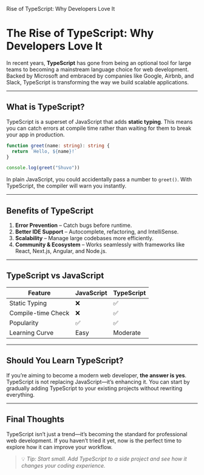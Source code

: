 Rise of TypeScript: Why Developers Love It

# The Rise of TypeScript: Why Developers Love It

In recent years, **TypeScript** has gone from being an optional tool for large teams to becoming a mainstream language choice for web development. Backed by Microsoft and embraced by companies like Google, Airbnb, and Slack, TypeScript is transforming the way we build scalable applications.

---

## What is TypeScript?

TypeScript is a superset of JavaScript that adds **static typing**. This means you can catch errors at compile time rather than waiting for them to break your app in production.

```ts
function greet(name: string): string {
  return `Hello, ${name}!`
}

console.log(greet("Shuvo"))
```

In plain JavaScript, you could accidentally pass a number to `greet()`. With TypeScript, the compiler will warn you instantly.

---

## Benefits of TypeScript

1. **Error Prevention** – Catch bugs before runtime.
2. **Better IDE Support** – Autocomplete, refactoring, and IntelliSense.
3. **Scalability** – Manage large codebases more efficiently.
4. **Community & Ecosystem** – Works seamlessly with frameworks like React, Next.js, Angular, and Node.js.

---

## TypeScript vs JavaScript

| Feature            | JavaScript | TypeScript |
| ------------------ | ---------- | ---------- |
| Static Typing      | ❌          | ✅          |
| Compile-time Check | ❌          | ✅          |
| Popularity         | ✅          | ✅          |
| Learning Curve     | Easy       | Moderate   |

---

## Should You Learn TypeScript?

If you’re aiming to become a modern web developer, **the answer is yes**. TypeScript is not replacing JavaScript—it’s enhancing it. You can start by gradually adding TypeScript to your existing projects without rewriting everything.

---

## Final Thoughts

TypeScript isn’t just a trend—it’s becoming the standard for professional web development. If you haven’t tried it yet, now is the perfect time to explore how it can improve your workflow.

> 💡 *Tip: Start small. Add TypeScript to a side project and see how it changes your coding experience.*

